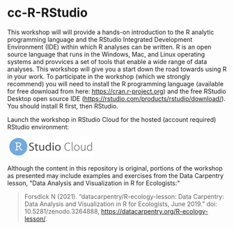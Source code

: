 # cc-R-RStudio

This workshop will will provide a hands-on introduction to the R analytic programming language and the RStudio Integrated Development Environment (IDE) within which R analyses can be written. R is an open source language that runs in the Windows, Mac, and Linux operating systems and provvices a set of tools that enable a wide range of data analyses. This workshop will give you a start down the road towards using R in your work. To participate in the workshop (which we strongly recommend) you will need to install the R programming language (available for free download from here: https://cran.r-project.org) and the free RStudio Desktop open source IDE (https://rstudio.com/products/rstudio/download/). You should install R first, then RStudio. 

Launch the workshop in RStudio Cloud for the hosted (account required) RStudio environment:

[![RStudio Cloud](Introduction/images/RstudioCloudButton.png)](https://rstudio.cloud/project/2998636)

Although the content in this repository is original, portions of the workshop 
as presented may include examples and exercises from the Data Carpentry 
lesson, "Data Analysis and Visualization in R for Ecologists:" 

> Forsdick N (2021). “datacarpentry/R-ecology-lesson: Data Carpentry: Data Analysis and Visualization in R for Ecologists, June 2019.” doi: 10.5281/zenodo.3264888, https://datacarpentry.org/R-ecology-lesson/. 